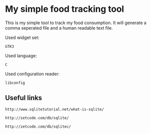 My simple food tracking tool
=============================================

This is my simple tool to track my food consumption. It will generate a comma seperated file and a human readable text file.

Used widget set:

	GTK3

Used language:

	C

Used configuration reader:

	libconfig


Useful links
------------

	http://www.sqlitetutorial.net/what-is-sqlite/

	http://zetcode.com/db/sqlite/

	http://zetcode.com/db/sqlitec/
